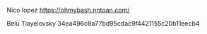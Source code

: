 Nico lopez 
https://ohmybash.nntoan.com/

Belu Tiayelovsky
 34ea496c8a77bd95cdac9f4421155c20b11eecb4
